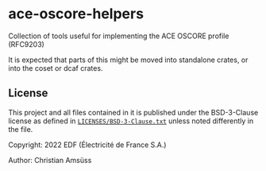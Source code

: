 <!--
SPDX-FileCopyrightText: Copyright 2022 EDF (Électricité de France S.A.)
SPDX-License-Identifier: BSD-3-Clause
-->
ace-oscore-helpers
==================

Collection of tools useful for implementing the ACE OSCORE profile (RFC9203)

It is expected that parts of this might be moved into standalone crates, or into the coset or
dcaf crates.

License
-------

This project and all files contained in it is published under the
BSD-3-Clause license as defined in [`LICENSES/BSD-3-Clause.txt`](LICENSES/BSD-3-Clause.txt)
unless noted differently in the file.

Copyright: 2022 EDF (Électricité de France S.A.)

Author: Christian Amsüss
